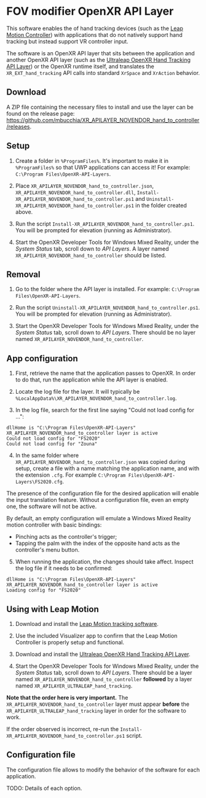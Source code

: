 # FOV modifier OpenXR API Layer

This software enables the of hand tracking devices (such as the [Leap Motion Controller](https://www.ultraleap.com/product/leap-motion-controller/)) with applications that do not natively support hand tracking but instead support VR controller input.

The software is an OpenXR API layer that sits between the application and another OpenXR API layer (such as the [Ultraleap OpenXR Hand Tracking API Layer](https://github.com/ultraleap/OpenXRHandTracking)) or the OpenXR runtime itself, and translates the `XR_EXT_hand_tracking` API calls into standard `XrSpace` and `XrAction` behavior.

## Download

A ZIP file containing the necessary files to install and use the layer can be found on the release page: https://github.com/mbucchia/XR_APILAYER_NOVENDOR_hand_to_controller/releases.

## Setup

1. Create a folder in `%ProgramFiles%`. It's important to make it in `%ProgramFiles%` so that UWP applications can access it! For example: `C:\Program Files\OpenXR-API-Layers`.

2. Place `XR_APILAYER_NOVENDOR_hand_to_controller.json`, `XR_APILAYER_NOVENDOR_hand_to_controller.dll`, `Install-XR_APILAYER_NOVENDOR_hand_to_controller.ps1` and `Uninstall-XR_APILAYER_NOVENDOR_hand_to_controller.ps1` in the folder created above.

3. Run the script `Install-XR_APILAYER_NOVENDOR_hand_to_controller.ps1`. You will be prompted for elevation (running as Administrator).

4. Start the OpenXR Developer Tools for Windows Mixed Reality, under the *System Status* tab, scroll down to *API Layers*. A layer named `XR_APILAYER_NOVENDOR_hand_to_controller` should be listed.

## Removal

1. Go to the folder where the API layer is installed. For example: `C:\Program Files\OpenXR-API-Layers`.

2. Run the script `Uninstall-XR_APILAYER_NOVENDOR_hand_to_controller.ps1`. You will be prompted for elevation (running as Administrator).

3. Start the OpenXR Developer Tools for Windows Mixed Reality, under the *System Status* tab, scroll down to *API Layers*. There should be no layer named `XR_APILAYER_NOVENDOR_hand_to_controller`.

## App configuration

1. First, retrieve the name that the application passes to OpenXR. In order to do that, run the application while the API layer is enabled.

2. Locate the log file for the layer. It will typically be `%LocalAppData%\XR_APILAYER_NOVENDOR_hand_to_controller.log`.

3. In the log file, search for the first line saying "Could not load config for ...":

```
dllHome is "C:\Program Files\OpenXR-API-Layers"
XR_APILAYER_NOVENDOR_hand_to_controller layer is active
Could not load config for "FS2020"
Could not load config for "Zouna"
```

4. In the same folder where `XR_APILAYER_NOVENDOR_hand_to_controller.json` was copied during setup, create a file with a name matching the application name, and with the extension `.cfg`. For example `C:\Program Files\OpenXR-API-Layers\FS2020.cfg`.

The presence of the configuration file for the desired application will enable the input translation feature. Without a configuration file, even an empty one, the software will not be active.

By default, an empty configuration will emulate a Windows Mixed Reality motion controller with basic bindings:

- Pinching acts as the controller's trigger;
- Tapping the palm with the index of the opposite hand acts as the controller's menu button.

5. When running the application, the changes should take affect. Inspect the log file if it needs to be confirmed:

```
dllHome is "C:\Program Files\OpenXR-API-Layers"
XR_APILAYER_NOVENDOR_hand_to_controller layer is active
Loading config for "FS2020"
```

## Using with Leap Motion

1. Download and install the [Leap Motion tracking software](https://developer.leapmotion.com/tracking-software-download).

2. Use the included Visualizer app to confirm that the Leap Motion Controller is properly setup and functional.

3. Download and install the [Ultraleap OpenXR Hand Tracking API Layer](https://github.com/ultraleap/OpenXRHandTracking).

4. Start the OpenXR Developer Tools for Windows Mixed Reality, under the *System Status* tab, scroll down to *API Layers*. There should be a layer named `XR_APILAYER_NOVENDOR_hand_to_controller` **followed** by a layer named `XR_APILAYER_ULTRALEAP_hand_tracking`.

**Note that the order here is very important.** The `XR_APILAYER_NOVENDOR_hand_to_controller` layer must appear **before** the `XR_APILAYER_ULTRALEAP_hand_tracking` layer in order for the software to work.

If the order observed is incorrect, re-run the `Install-XR_APILAYER_NOVENDOR_hand_to_controller.ps1` script.

## Configuration file

The configuration file allows to modify the behavior of the software for each application.

TODO: Details of each option.